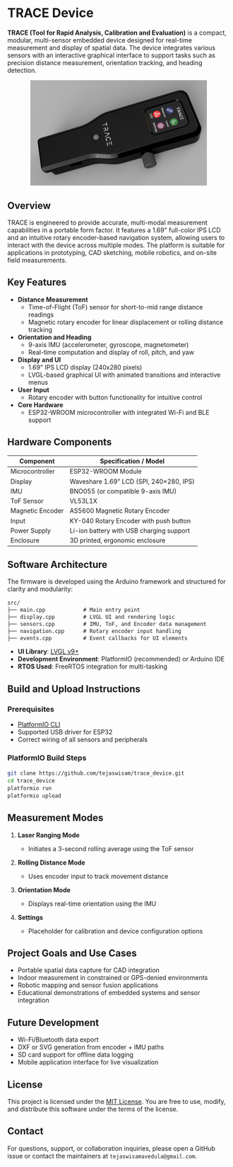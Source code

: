 # TRACE Device

**TRACE (Tool for Rapid Analysis, Calibration and Evaluation)** is a compact, modular, multi-sensor embedded device designed for real-time measurement and display of spatial data. The device integrates various sensors with an interactive graphical interface to support tasks such as precision distance measurement, orientation tracking, and heading detection.

<p align="center">
<img src="assets/trace_device.png" alt="trace_device" width="400"/>
</p>

## Overview

TRACE is engineered to provide accurate, multi-modal measurement capabilities in a portable form factor. It features a 1.69" full-color IPS LCD and an intuitive rotary encoder-based navigation system, allowing users to interact with the device across multiple modes. The platform is suitable for applications in prototyping, CAD sketching, mobile robotics, and on-site field measurements.

## Key Features

- **Distance Measurement**
  - Time-of-Flight (ToF) sensor for short-to-mid range distance readings
  - Magnetic rotary encoder for linear displacement or rolling distance tracking
- **Orientation and Heading**
  - 9-axis IMU (accelerometer, gyroscope, magnetometer)
  - Real-time computation and display of roll, pitch, and yaw
- **Display and UI**
  - 1.69" IPS LCD display (240x280 pixels)
  - LVGL-based graphical UI with animated transitions and interactive menus
- **User Input**
  - Rotary encoder with button functionality for intuitive control
- **Core Hardware**
  - ESP32-WROOM microcontroller with integrated Wi-Fi and BLE support

## Hardware Components

| Component           | Specification / Model                      |
|---------------------|---------------------------------------------|
| Microcontroller      | ESP32-WROOM Module                         |
| Display              | Waveshare 1.69" LCD (SPI, 240×280, IPS)    |
| IMU                  | BNO055 (or compatible 9-axis IMU)          |
| ToF Sensor           | VL53L1X                          |
| Magnetic Encoder     | AS5600 Magnetic Rotary Encoder             |
| Input                | KY-040 Rotary Encoder with push button     |
| Power Supply         | Li-ion battery with USB charging support   |
| Enclosure            | 3D printed, ergonomic enclosure            |

## Software Architecture

The firmware is developed using the Arduino framework and structured for clarity and modularity:
```
src/
├── main.cpp            # Main entry point
├── display.cpp         # LVGL UI and rendering logic
├── sensors.cpp         # IMU, ToF, and Encoder data management 
├── navigation.cpp      # Rotary encoder input handling
├── events.cpp          # Event callbacks for UI elements
```

- **UI Library**: [LVGL v9+](https://lvgl.io/)
- **Development Environment**: PlatformIO (recommended) or Arduino IDE
- **RTOS Used**: FreeRTOS integration for multi-tasking

## Build and Upload Instructions

### Prerequisites

- [PlatformIO CLI](https://platformio.org/)
- Supported USB driver for ESP32
- Correct wiring of all sensors and peripherals

### PlatformIO Build Steps

```bash
git clone https://github.com/tejaswisam/trace_device.git
cd trace_device
platformio run
platformio upload
````

## Measurement Modes

1. **Laser Ranging Mode**

   * Initiates a 3-second rolling average using the ToF sensor
2. **Rolling Distance Mode**

   * Uses encoder input to track movement distance
3. **Orientation Mode**

   * Displays real-time orientation using the IMU
4. **Settings**

   * Placeholder for calibration and device configuration options

## Project Goals and Use Cases

* Portable spatial data capture for CAD integration
* Indoor measurement in constrained or GPS-denied environments
* Robotic mapping and sensor fusion applications
* Educational demonstrations of embedded systems and sensor integration

## Future Development

* Wi-Fi/Bluetooth data export
* DXF or SVG generation from encoder + IMU paths
* SD card support for offline data logging
* Mobile application interface for live visualization

## License

This project is licensed under the [MIT License](LICENSE). You are free to use, modify, and distribute this software under the terms of the license.

## Contact

For questions, support, or collaboration inquiries, please open a GitHub issue or contact the maintainers at `tejaswisamavedula@gmail.com`.
